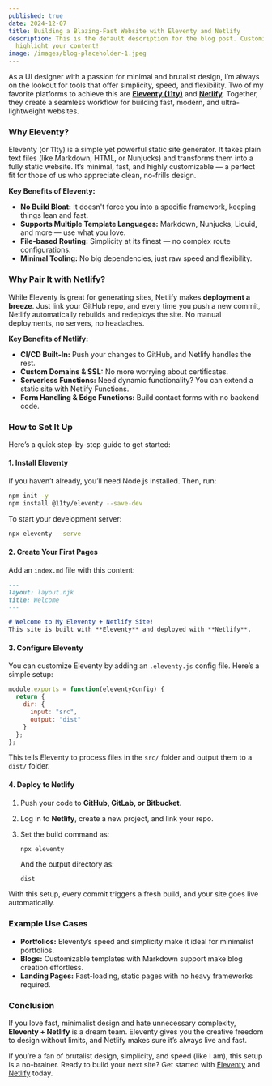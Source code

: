 ```yaml
---
published: true
date: 2024-12-07
title: Building a Blazing-Fast Website with Eleventy and Netlify
description: This is the default description for the blog post. Customize it to
  highlight your content!
image: /images/blog-placeholder-1.jpeg
---
```

As a UI designer with a passion for minimal and brutalist design, I’m always on the lookout for tools that offer simplicity, speed, and flexibility. Two of my favorite platforms to achieve this are **[Eleventy (11ty)](https://www.11ty.dev/)** and **[Netlify](https://www.netlify.com/)**. Together, they create a seamless workflow for building fast, modern, and ultra-lightweight websites.

### Why Eleventy?

Eleventy (or 11ty) is a simple yet powerful static site generator. It takes plain text files (like Markdown, HTML, or Nunjucks) and transforms them into a fully static website. It’s minimal, fast, and highly customizable — a perfect fit for those of us who appreciate clean, no-frills design.

**Key Benefits of Eleventy:**

*   **No Build Bloat:** It doesn't force you into a specific framework, keeping things lean and fast.
*   **Supports Multiple Template Languages:** Markdown, Nunjucks, Liquid, and more — use what you love.
*   **File-based Routing:** Simplicity at its finest — no complex route configurations.
*   **Minimal Tooling:** No big dependencies, just raw speed and flexibility.

### Why Pair It with Netlify?

While Eleventy is great for generating sites, Netlify makes **deployment a breeze**. Just link your GitHub repo, and every time you push a new commit, Netlify automatically rebuilds and redeploys the site. No manual deployments, no servers, no headaches.

**Key Benefits of Netlify:**

*   **CI/CD Built-In:** Push your changes to GitHub, and Netlify handles the rest.
*   **Custom Domains & SSL:** No more worrying about certificates.
*   **Serverless Functions:** Need dynamic functionality? You can extend a static site with Netlify Functions.
*   **Form Handling & Edge Functions:** Build contact forms with no backend code.

### How to Set It Up

Here’s a quick step-by-step guide to get started:

#### 1\. Install Eleventy

If you haven’t already, you’ll need Node.js installed. Then, run:

```bash
npm init -y 
npm install @11ty/eleventy --save-dev
```

To start your development server:

```bash
npx eleventy --serve
```

#### 2\. Create Your First Pages

Add an `index.md` file with this content:

```markdown
---
layout: layout.njk
title: Welcome
---

# Welcome to My Eleventy + Netlify Site!  
This site is built with **Eleventy** and deployed with **Netlify**.
```

#### 3\. Configure Eleventy

You can customize Eleventy by adding an `.eleventy.js` config file. Here’s a simple setup:

```js
module.exports = function(eleventyConfig) {
  return {
    dir: {
      input: "src",
      output: "dist"
    }
  };
};
```

This tells Eleventy to process files in the `src/` folder and output them to a `dist/` folder.

#### 4\. Deploy to Netlify

1.  Push your code to **GitHub, GitLab, or Bitbucket**.
    
2.  Log in to **Netlify**, create a new project, and link your repo.
    
3.  Set the build command as:
    
    ```bash
    npx eleventy
    ```
    
    And the output directory as:
    
    ```
    dist
    ```
    

With this setup, every commit triggers a fresh build, and your site goes live automatically.

### Example Use Cases

*   **Portfolios:** Eleventy’s speed and simplicity make it ideal for minimalist portfolios.
*   **Blogs:** Customizable templates with Markdown support make blog creation effortless.
*   **Landing Pages:** Fast-loading, static pages with no heavy frameworks required.

### Conclusion

If you love fast, minimalist design and hate unnecessary complexity, **Eleventy + Netlify** is a dream team. Eleventy gives you the creative freedom to design without limits, and Netlify makes sure it’s always live and fast.

If you’re a fan of brutalist design, simplicity, and speed (like I am), this setup is a no-brainer. Ready to build your next site? Get started with [Eleventy](https://www.11ty.dev/) and [Netlify](https://www.netlify.com/) today.
